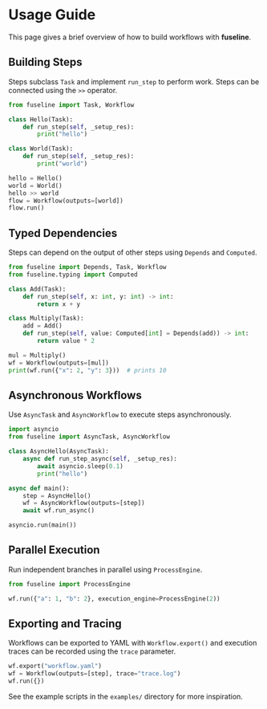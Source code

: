 # Usage Guide

This page gives a brief overview of how to build workflows with **fuseline**.

## Building Steps

Steps subclass `Task` and implement `run_step` to perform work. Steps can be
connected using the `>>` operator.

```python
from fuseline import Task, Workflow

class Hello(Task):
    def run_step(self, _setup_res):
        print("hello")

class World(Task):
    def run_step(self, _setup_res):
        print("world")

hello = Hello()
world = World()
hello >> world
flow = Workflow(outputs=[world])
flow.run()
```

## Typed Dependencies

Steps can depend on the output of other steps using `Depends` and
`Computed`.

```python
from fuseline import Depends, Task, Workflow
from fuseline.typing import Computed

class Add(Task):
    def run_step(self, x: int, y: int) -> int:
        return x + y

class Multiply(Task):
    add = Add()
    def run_step(self, value: Computed[int] = Depends(add)) -> int:
        return value * 2

mul = Multiply()
wf = Workflow(outputs=[mul])
print(wf.run({"x": 2, "y": 3}))  # prints 10
```

## Asynchronous Workflows

Use `AsyncTask` and `AsyncWorkflow` to execute steps asynchronously.

```python
import asyncio
from fuseline import AsyncTask, AsyncWorkflow

class AsyncHello(AsyncTask):
    async def run_step_async(self, _setup_res):
        await asyncio.sleep(0.1)
        print("hello")

async def main():
    step = AsyncHello()
    wf = AsyncWorkflow(outputs=[step])
    await wf.run_async()

asyncio.run(main())
```

## Parallel Execution

Run independent branches in parallel using `ProcessEngine`.

```python
from fuseline import ProcessEngine

wf.run({"a": 1, "b": 2}, execution_engine=ProcessEngine(2))
```

## Exporting and Tracing

Workflows can be exported to YAML with `Workflow.export()` and execution
traces can be recorded using the `trace` parameter.

```python
wf.export("workflow.yaml")
wf = Workflow(outputs=[step], trace="trace.log")
wf.run({})
```

See the example scripts in the `examples/` directory for more inspiration.

